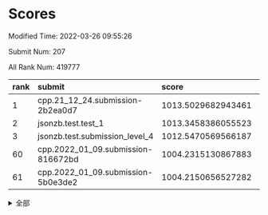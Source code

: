# Scores

Modified Time: 2022-03-26 09:55:26

Submit Num: 207

All Rank Num: 419777

| rank |               submit               |       score        |       sigma        | pk_num |
| :--- | :--------------------------------- | :----------------- | :----------------- | :----- |
| 1    | cpp.21_12_24.submission-2b2ea0d7   | 1013.5029682943461 | 0.816477839775988  | 8108   |
| 2    | jsonzb.test.test_1                 | 1013.3458386055523 | 0.8621679414085374 | 8115   |
| 3    | jsonzb.test.submission_level_4     | 1012.5470569566187 | 0.8032897227778831 | 8110   |
| 60   | cpp.2022_01_09.submission-816672bd | 1004.2315130867883 | 0.7101234645153226 | 8110   |
| 61   | cpp.2022_01_09.submission-5b0e3de2 | 1004.2150656527282 | 0.7150865301298331 | 8113   |


<details>
<summary>全部</summary>

| rank |                 submit                 |       score        |       sigma        | pk_num |
| :--- | :------------------------------------- | :----------------- | :----------------- | :----- |
| 1    | cpp.21_12_24.submission-2b2ea0d7       | 1013.5029682943461 | 0.816477839775988  | 8108   |
| 2    | jsonzb.test.test_1                     | 1013.3458386055523 | 0.8621679414085374 | 8115   |
| 3    | jsonzb.test.submission_level_4         | 1012.5470569566187 | 0.8032897227778831 | 8110   |
| 4    | gobigger.level_3.submission_level_3_25 | 1011.6302790636958 | 0.7880147692044733 | 8112   |
| 5    | gobigger.level_3.submission_level_3_16 | 1011.297068547059  | 0.7542829257151873 | 8108   |
| 6    | gobigger.level_3.submission_level_3_30 | 1011.2681269384959 | 0.8072221042868848 | 8117   |
| 7    | gobigger.level_3.submission_level_3_11 | 1010.9787653653295 | 0.7788578604398833 | 8117   |
| 8    | gobigger.level_3.submission_level_3_49 | 1010.8982438545278 | 0.7536000169753931 | 8113   |
| 9    | gobigger.level_3.submission_level_3_48 | 1010.87479920876   | 0.7634136944912531 | 8115   |
| 10   | gobigger.level_3.submission_level_3_26 | 1010.6751289630947 | 0.7825806609819628 | 8108   |
| 11   | gobigger.level_3.submission_level_3_29 | 1010.6577984236667 | 0.8231524240754289 | 8115   |
| 12   | gobigger.level_3.submission_level_3_1  | 1010.6473932473068 | 0.7794677684659636 | 8107   |
| 13   | gobigger.level_3.submission_level_3_36 | 1010.5891270214834 | 0.7602359317317394 | 8117   |
| 14   | gobigger.level_3.submission_level_3_12 | 1010.5601730308548 | 0.7854250296146161 | 8106   |
| 15   | gobigger.level_3.submission_level_3_42 | 1010.5542306022514 | 0.7812854333163697 | 8116   |
| 16   | gobigger.level_3.submission_level_3_27 | 1010.523451914677  | 0.7728176556307315 | 8111   |
| 17   | gobigger.level_3.submission_level_3_3  | 1010.5144198014418 | 0.7692364084779149 | 8107   |
| 18   | gobigger.level_3.submission_level_3_13 | 1010.470791914578  | 0.7693078260632942 | 8119   |
| 19   | gobigger.level_3.submission_level_3_20 | 1010.4641319367445 | 0.7377188593907444 | 8107   |
| 20   | gobigger.level_3.submission_level_3_18 | 1010.4055301326417 | 0.7607893760816249 | 8114   |
| 21   | gobigger.level_3.submission_level_3_7  | 1010.3326960738882 | 0.7720464674103458 | 8113   |
| 22   | gobigger.level_3.submission_level_3_41 | 1010.2770538615068 | 0.7646807024073422 | 8112   |
| 23   | gobigger.level_3.submission_level_3_45 | 1010.12375382238   | 0.7389608665001967 | 8112   |
| 24   | gobigger.level_3.submission_level_3_2  | 1010.032269619974  | 0.7508094713249562 | 8110   |
| 25   | gobigger.level_3.submission_level_3_4  | 1010.0035769388534 | 0.7531435164776473 | 8109   |
| 26   | gobigger.level_3.submission_level_3_9  | 1009.942260819129  | 0.749488201235727  | 8114   |
| 27   | gobigger.level_3.submission_level_3_23 | 1009.9336154836426 | 0.75037818803537   | 8116   |
| 28   | gobigger.level_3.submission_level_3_19 | 1009.9272455914037 | 0.7666937231338833 | 8109   |
| 29   | gobigger.level_3.submission_level_3_22 | 1009.9145164530564 | 0.7512455608810586 | 8112   |
| 30   | gobigger.level_3.submission_level_3_14 | 1009.8935895767424 | 0.7848943910864845 | 8106   |
| 31   | gobigger.level_3.submission_level_3_8  | 1009.8306988109385 | 0.7474518248025536 | 8116   |
| 32   | gobigger.level_3.submission_level_3_38 | 1009.8108746802216 | 0.7609650711407996 | 8116   |
| 33   | gobigger.level_3.submission_level_3_40 | 1009.8062853197462 | 0.7556143859979452 | 8109   |
| 34   | gobigger.level_3.submission_level_3_0  | 1009.796048338434  | 0.765827324712147  | 8112   |
| 35   | gobigger.level_3.submission_level_3_44 | 1009.7542056268162 | 0.7871379045967682 | 8113   |
| 36   | gobigger.level_3.submission_level_3_10 | 1009.7128676840459 | 0.7573113075384128 | 8108   |
| 37   | gobigger.level_3.submission_level_3_32 | 1009.7100417318684 | 0.7563904373980828 | 8108   |
| 38   | gobigger.level_3.submission_level_3_17 | 1009.6482233629848 | 0.7514201237257687 | 8114   |
| 39   | gobigger.level_3.submission_level_3_24 | 1009.5839840445566 | 0.7704044424271198 | 8113   |
| 40   | gobigger.level_3.submission_level_3_5  | 1009.5803368594908 | 0.7520313223629127 | 8116   |
| 41   | gobigger.level_3.submission_level_3_15 | 1009.5574134829981 | 0.7659855235687679 | 8113   |
| 42   | gobigger.level_3.submission_level_3_47 | 1009.4465748687435 | 0.7412893946778458 | 8110   |
| 43   | gobigger.level_3.submission_level_3_39 | 1009.4205667028095 | 0.7486254423590393 | 8113   |
| 44   | gobigger.level_3.submission_level_3_28 | 1009.3764883673831 | 0.7453273638145825 | 8118   |
| 45   | gobigger.level_3.submission_level_3_46 | 1009.3698507148248 | 0.7456297718787553 | 8108   |
| 46   | gobigger.level_3.submission_level_3_33 | 1009.3425196515705 | 0.7417830890341821 | 8114   |
| 47   | gobigger.level_3.submission_level_3_43 | 1009.295233364879  | 0.7639240226879574 | 8113   |
| 48   | gobigger.level_3.submission_level_3_35 | 1009.218308359355  | 0.7432247699267724 | 8114   |
| 49   | gobigger.level_3.submission_level_3_31 | 1009.1138290603498 | 0.7391806355876164 | 8113   |
| 50   | gobigger.level_3.submission_level_3_34 | 1008.9339163551392 | 0.7463949788227888 | 8114   |
| 51   | gobigger.level_3.submission_level_3_6  | 1008.9332975171434 | 0.7470438651353387 | 8110   |
| 52   | gobigger.level_3.submission_level_3_37 | 1008.7072575565494 | 0.7390515593635378 | 8114   |
| 53   | gobigger.level_3.submission_level_3_21 | 1008.5138419948511 | 0.7358957131847821 | 8110   |
| 54   | gobigger.level_1.submission_level_1_7  | 1005.1094698197649 | 0.7325116618485018 | 8114   |
| 55   | gobigger.level_1.submission_level_1_26 | 1004.8482385337613 | 0.7289245302653173 | 8105   |
| 56   | gobigger.level_1.submission_level_1_16 | 1004.5923118339153 | 0.7062169429883411 | 8110   |
| 57   | gobigger.level_1.submission_level_1_19 | 1004.44332790892   | 0.724609601534285  | 8112   |
| 58   | gobigger.level_1.submission_level_1_33 | 1004.3377715159859 | 0.7195757581047012 | 8110   |
| 59   | gobigger.level_1.submission_level_1_14 | 1004.2448161725824 | 0.7248845983941398 | 8113   |
| 60   | cpp.2022_01_09.submission-816672bd     | 1004.2315130867883 | 0.7101234645153226 | 8110   |
| 61   | cpp.2022_01_09.submission-5b0e3de2     | 1004.2150656527282 | 0.7150865301298331 | 8113   |
| 62   | gobigger.level_1.submission_level_1_18 | 1004.1330522684349 | 0.7188128763224652 | 8111   |
| 63   | gobigger.level_1.submission_level_1_46 | 1004.0973314699716 | 0.7117517676902766 | 8108   |
| 64   | gobigger.level_1.submission_level_1_1  | 1004.087752300256  | 0.7198434890768504 | 8106   |
| 65   | gobigger.level_1.submission_level_1_34 | 1004.0849921553142 | 0.7120223057564583 | 8110   |
| 66   | gobigger.level_1.submission_level_1_39 | 1003.9930038755164 | 0.7150048847787094 | 8112   |
| 67   | gobigger.level_1.submission_level_1_30 | 1003.9758076430066 | 0.7286054465197308 | 8108   |
| 68   | gobigger.level_1.submission_level_1_15 | 1003.9444278800768 | 0.7306052624135341 | 8110   |
| 69   | gobigger.level_1.submission_level_1_2  | 1003.93378351314   | 0.7161175363328087 | 8118   |
| 70   | gobigger.level_1.submission_level_1_5  | 1003.8448047342904 | 0.7331642789798268 | 8109   |
| 71   | gobigger.level_1.submission_level_1_13 | 1003.7969496433564 | 0.7161629777824082 | 8117   |
| 72   | gobigger.level_1.submission_level_1_37 | 1003.7954065142337 | 0.7115393548251709 | 8115   |
| 73   | gobigger.level_1.submission_level_1_29 | 1003.7887091493099 | 0.7321564910732185 | 8106   |
| 74   | gobigger.level_1.submission_level_1_48 | 1003.7554900104972 | 0.7191212679280603 | 8112   |
| 75   | gobigger.level_1.submission_level_1_47 | 1003.6112296207838 | 0.7049491331375602 | 8109   |
| 76   | gobigger.level_1.submission_level_1_27 | 1003.5213690629009 | 0.7163028656750239 | 8112   |
| 77   | gobigger.level_1.submission_level_1_41 | 1003.4642854622851 | 0.7030107982301517 | 8112   |
| 78   | gobigger.level_1.submission_level_1_31 | 1003.3695389741141 | 0.7211203237772253 | 8109   |
| 79   | gobigger.level_1.submission_level_1_22 | 1003.215089052604  | 0.7246597180786695 | 8106   |
| 80   | gobigger.level_1.submission_level_1_8  | 1003.1801540195863 | 0.7245238780133714 | 8115   |
| 81   | gobigger.level_1.submission_level_1_3  | 1003.1636669489568 | 0.7108329600243949 | 8109   |
| 82   | gobigger.level_1.submission_level_1_17 | 1003.1313965001924 | 0.7127843695922136 | 8108   |
| 83   | gobigger.level_1.submission_level_1_28 | 1003.0982335458417 | 0.7096337917858193 | 8114   |
| 84   | gobigger.level_1.submission_level_1_6  | 1003.049911834355  | 0.7165021118358874 | 8113   |
| 85   | gobigger.level_1.submission_level_1_44 | 1003.0215328513444 | 0.7164305894778257 | 8105   |
| 86   | gobigger.level_1.submission_level_1_35 | 1003.014308552544  | 0.724123723184754  | 8114   |
| 87   | gobigger.level_1.submission_level_1_21 | 1003.0003668232737 | 0.7186740554332536 | 8114   |
| 88   | gobigger.level_1.submission_level_1_20 | 1002.9973227654184 | 0.7083844764755791 | 8116   |
| 89   | gobigger.level_1.submission_level_1_4  | 1002.9850989606763 | 0.7118994477958132 | 8113   |
| 90   | gobigger.level_1.submission_level_1_9  | 1002.9288328802677 | 0.7145758090631285 | 8111   |
| 91   | gobigger.level_1.submission_level_1_49 | 1002.7966674250815 | 0.7131585580158692 | 8113   |
| 92   | gobigger.level_1.submission_level_1_25 | 1002.7789545546955 | 0.7095835642181076 | 8109   |
| 93   | gobigger.level_1.submission_level_1_42 | 1002.683791850449  | 0.713268144811925  | 8109   |
| 94   | gobigger.level_1.submission_level_1_11 | 1002.6387804518467 | 0.7206279603393534 | 8112   |
| 95   | gobigger.level_1.submission_level_1_24 | 1002.5945641674447 | 0.709732887338627  | 8118   |
| 96   | gobigger.level_1.submission_level_1_38 | 1002.5635947045713 | 0.7125479901506836 | 8109   |
| 97   | gobigger.level_1.submission_level_1_12 | 1002.5399586159795 | 0.7139002626011649 | 8113   |
| 98   | gobigger.level_1.submission_level_1_23 | 1002.5040414750107 | 0.7072949011589439 | 8118   |
| 99   | gobigger.level_1.submission_level_1_10 | 1002.3985092815914 | 0.709522803273687  | 8108   |
| 100  | gobigger.level_1.submission_level_1_43 | 1002.3925846490655 | 0.7047380365816536 | 8114   |
| 101  | gobigger.level_1.submission_level_1_45 | 1001.7330801460636 | 0.7177945272855056 | 8115   |
| 102  | gobigger.level_1.submission_level_1_36 | 1001.7103770486835 | 0.7128005617002319 | 8112   |
| 103  | gobigger.level_1.submission_level_1_0  | 1001.6958226367541 | 0.7109349039154138 | 8112   |
| 104  | gobigger.level_1.submission_level_1_32 | 1001.6550971790693 | 0.7169275483671507 | 8112   |
| 105  | gobigger.level_1.submission_level_1_40 | 1001.5021901666855 | 0.7021113951271636 | 8111   |
| 106  | gobigger.random.submission_random_24   | 997.4385643290337  | 0.7044381747713652 | 8114   |
| 107  | gobigger.random.submission_random_27   | 997.104898699557   | 0.7042241509276655 | 8113   |
| 108  | gobigger.random.submission_random_36   | 996.9590921295796  | 0.7127001661751565 | 8115   |
| 109  | gobigger.random.submission_random_20   | 996.8386446742227  | 0.713844508213147  | 8113   |
| 110  | gobigger.random.submission_random_38   | 996.8370918508164  | 0.7073466090344853 | 8114   |
| 111  | gobigger.random.submission_random_22   | 996.7017491223464  | 0.7055267449131762 | 8107   |
| 112  | gobigger.random.submission_random_7    | 996.6829138247587  | 0.7046128828464373 | 8111   |
| 113  | gobigger.random.submission_random_47   | 996.6768787695476  | 0.7292279920567778 | 8116   |
| 114  | gobigger.random.submission_random_21   | 996.6663181061678  | 0.7122262170225393 | 8111   |
| 115  | gobigger.random.submission_random_1    | 996.6623102336671  | 0.6995469234316956 | 8112   |
| 116  | gobigger.random.submission_random_10   | 996.6243701265493  | 0.7037404318091768 | 8108   |
| 117  | gobigger.random.submission_random_32   | 996.5532026518131  | 0.7073838095137452 | 8112   |
| 118  | gobigger.random.submission_random_2    | 996.5471615469429  | 0.7093416100949015 | 8107   |
| 119  | gobigger.random.submission_random_44   | 996.5007779929289  | 0.7137957313392856 | 8114   |
| 120  | gobigger.random.submission_random_17   | 996.2975999136436  | 0.6970432611692663 | 8111   |
| 121  | gobigger.random.submission_random_5    | 996.2929617550758  | 0.7104602256250598 | 8110   |
| 122  | gobigger.random.submission_random_35   | 996.1900454526553  | 0.7040583310225589 | 8108   |
| 123  | gobigger.random.submission_random_3    | 996.1548013748152  | 0.7119078150546195 | 8108   |
| 124  | gobigger.random.submission_random_33   | 996.1092982293977  | 0.7099125744509798 | 8110   |
| 125  | gobigger.random.submission_random_23   | 996.0996644090056  | 0.713389177974398  | 8117   |
| 126  | gobigger.random.submission_random_18   | 995.997069027016   | 0.7097589797408846 | 8108   |
| 127  | gobigger.random.submission_random_25   | 995.9843413721214  | 0.6966593454606724 | 8111   |
| 128  | gobigger.random.submission_random_26   | 995.9399079265587  | 0.707326629702978  | 8112   |
| 129  | gobigger.random.submission_random_30   | 995.9393529395975  | 0.7161114197956848 | 8110   |
| 130  | gobigger.random.submission_random_4    | 995.9009183813216  | 0.6938773237439599 | 8107   |
| 131  | gobigger.random.submission_random_15   | 995.8473443317662  | 0.7139527120127123 | 8114   |
| 132  | gobigger.random.submission_random_48   | 995.8421879247003  | 0.7132997623607282 | 8116   |
| 133  | gobigger.random.submission_random_31   | 995.8411682938275  | 0.7191188686839778 | 8109   |
| 134  | gobigger.random.submission_random_9    | 995.7896732469203  | 0.7089601809664761 | 8106   |
| 135  | gobigger.random.submission_random_41   | 995.7541102199973  | 0.7119109030060993 | 8111   |
| 136  | gobigger.random.submission_random_16   | 995.748581469933   | 0.7091454282796018 | 8114   |
| 137  | gobigger.random.submission_random_6    | 995.6817990828132  | 0.7131362146703741 | 8110   |
| 138  | gobigger.random.submission_random_8    | 995.5929864018846  | 0.7251835258627289 | 8104   |
| 139  | gobigger.random.submission_random_42   | 995.5878313429179  | 0.7119424286976649 | 8107   |
| 140  | gobigger.random.submission_random_13   | 995.4874709490387  | 0.7169737198005596 | 8115   |
| 141  | gobigger.random.submission_random_46   | 995.4278868848938  | 0.7173558028178915 | 8110   |
| 142  | gobigger.random.submission_random_43   | 995.4264099290624  | 0.7032703537996233 | 8110   |
| 143  | gobigger.random.submission_random_37   | 995.4069097044431  | 0.7151000164793723 | 8110   |
| 144  | gobigger.random.submission_random_49   | 995.3461298333506  | 0.7121978626243772 | 8108   |
| 145  | gobigger.random.submission_random_11   | 995.3078129053233  | 0.7184416397763748 | 8114   |
| 146  | gobigger.random.submission_random_14   | 995.2806944261346  | 0.7150892433135285 | 8113   |
| 147  | gobigger.random.submission_random_0    | 995.277527398205   | 0.710956742886981  | 8115   |
| 148  | gobigger.random.submission_random_45   | 995.2370227670277  | 0.7146522917122075 | 8114   |
| 149  | gobigger.random.submission_random_28   | 995.2260686650236  | 0.7069997245598562 | 8116   |
| 150  | gobigger.random.submission_random_19   | 995.1578828910203  | 0.7045252138592645 | 8115   |
| 151  | gobigger.random.submission_random_40   | 994.9738216774721  | 0.7283145243047081 | 8112   |
| 152  | gobigger.random.submission_random_12   | 994.9204915619476  | 0.7269097912886693 | 8109   |
| 153  | gobigger.random.submission_random_34   | 994.8158922059464  | 0.7191375075873779 | 8110   |
| 154  | gobigger.random.submission_random_29   | 994.7797491224311  | 0.7152045687136291 | 8112   |
| 155  | gobigger.random.submission_random_39   | 994.4641537701042  | 0.7268403685503126 | 8111   |
| 156  | gobigger.level_2.submission_level_2_36 | 994.4011088595448  | 0.7293802117116928 | 8110   |
| 157  | gobigger.level_2.submission_level_2_21 | 993.988992708635   | 0.7434128571503061 | 8107   |
| 158  | gobigger.level_2.submission_level_2_15 | 993.8990440763262  | 0.7392436119767523 | 8109   |
| 159  | gobigger.level_2.submission_level_2_43 | 993.6805189491131  | 0.7452820295584585 | 8113   |
| 160  | gobigger.level_2.submission_level_2_40 | 993.5989580372083  | 0.7279098411237211 | 8110   |
| 161  | gobigger.level_2.submission_level_2_20 | 993.5176359897424  | 0.7454639413114572 | 8110   |
| 162  | gobigger.level_2.submission_level_2_10 | 993.2884717608857  | 0.7416806319031923 | 8108   |
| 163  | gobigger.level_2.submission_level_2_37 | 993.2661439177572  | 0.7291193536789187 | 8111   |
| 164  | gobigger.level_2.submission_level_2_46 | 993.215135991034   | 0.732016221070489  | 8109   |
| 165  | gobigger.level_2.submission_level_2_38 | 993.1529642196948  | 0.7209533563092508 | 8113   |
| 166  | gobigger.level_2.submission_level_2_17 | 993.0564978988955  | 0.7444003559592858 | 8113   |
| 167  | gobigger.level_2.submission_level_2_12 | 992.8794423864725  | 0.7458465841614437 | 8113   |
| 168  | gobigger.level_2.submission_level_2_23 | 992.7453728963845  | 0.7536497762587365 | 8111   |
| 169  | gobigger.level_2.submission_level_2_13 | 992.6449730840985  | 0.7471281551570769 | 8113   |
| 170  | gobigger.level_2.submission_level_2_22 | 992.6434963649574  | 0.7292649143202182 | 8114   |
| 171  | gobigger.level_2.submission_level_2_6  | 992.599150413512   | 0.7363675194847292 | 8110   |
| 172  | gobigger.level_2.submission_level_2_45 | 992.5745400302065  | 0.7262053549131394 | 8107   |
| 173  | gobigger.level_2.submission_level_2_5  | 992.4926790919519  | 0.7433879707795213 | 8110   |
| 174  | gobigger.level_2.submission_level_2_47 | 992.441922543509   | 0.7378217912673508 | 8117   |
| 175  | gobigger.level_2.submission_level_2_18 | 992.4367415885895  | 0.742875041558598  | 8114   |
| 176  | gobigger.level_2.submission_level_2_7  | 992.4260597001228  | 0.7633974379316545 | 8113   |
| 177  | gobigger.level_2.submission_level_2_2  | 992.3203304617905  | 0.7497546524756713 | 8112   |
| 178  | gobigger.level_2.submission_level_2_28 | 992.3035658294557  | 0.7458524947339047 | 8114   |
| 179  | gobigger.level_2.submission_level_2_0  | 992.268749537859   | 0.7460092330680101 | 8112   |
| 180  | gobigger.level_2.submission_level_2_27 | 992.2057975802836  | 0.7350975641410791 | 8115   |
| 181  | gobigger.level_2.submission_level_2_24 | 991.9637533093918  | 0.7562042910297726 | 8113   |
| 182  | gobigger.level_2.submission_level_2_14 | 991.9505941544552  | 0.7437078388896102 | 8113   |
| 183  | gobigger.level_2.submission_level_2_31 | 991.9482150314095  | 0.76120003206004   | 8114   |
| 184  | gobigger.level_2.submission_level_2_9  | 991.9237515483695  | 0.7349842993424142 | 8115   |
| 185  | gobigger.level_2.submission_level_2_26 | 991.9206804808597  | 0.7559865815831879 | 8113   |
| 186  | gobigger.level_2.submission_level_2_19 | 991.9161841865705  | 0.7569186255210631 | 8109   |
| 187  | gobigger.level_2.submission_level_2_34 | 991.882856768795   | 0.7447596682596259 | 8106   |
| 188  | gobigger.level_2.submission_level_2_4  | 991.8800630205739  | 0.7473698627567964 | 8102   |
| 189  | gobigger.level_2.submission_level_2_42 | 991.8687283759508  | 0.7337222015086283 | 8113   |
| 190  | gobigger.level_2.submission_level_2_29 | 991.8674595347579  | 0.7528870335180131 | 8115   |
| 191  | gobigger.level_2.submission_level_2_8  | 991.8195001628951  | 0.7490078293329033 | 8114   |
| 192  | gobigger.level_2.submission_level_2_48 | 991.8045223633072  | 0.7533132566562684 | 8112   |
| 193  | gobigger.level_2.submission_level_2_11 | 991.6227526912132  | 0.7411833713006952 | 8112   |
| 194  | gobigger.level_2.submission_level_2_30 | 991.5688651188634  | 0.7396063008746344 | 8112   |
| 195  | gobigger.level_2.submission_level_2_39 | 991.5586330796456  | 0.7520688572159739 | 8116   |
| 196  | gobigger.level_2.submission_level_2_1  | 991.5570953046117  | 0.7518282299080825 | 8111   |
| 197  | gobigger.level_2.submission_level_2_32 | 991.4704411343146  | 0.7520299840971477 | 8113   |
| 198  | gobigger.level_2.submission_level_2_44 | 991.4501709309486  | 0.7559246153924906 | 8113   |
| 199  | gobigger.level_2.submission_level_2_41 | 991.2900073714102  | 0.7461685289015721 | 8110   |
| 200  | gobigger.level_2.submission_level_2_49 | 991.2679087904586  | 0.7474578730928217 | 8113   |
| 201  | gobigger.level_2.submission_level_2_25 | 991.2517726781452  | 0.7570229850703302 | 8113   |
| 202  | gobigger.level_2.submission_level_2_35 | 991.2051806489922  | 0.7563692259829538 | 8113   |
| 203  | gobigger.level_2.submission_level_2_3  | 991.0371310262262  | 0.7651282042537662 | 8114   |
| 204  | gobigger.level_2.submission_level_2_16 | 990.806316672608   | 0.7508188401147926 | 8112   |
| 205  | gobigger.level_2.submission_level_2_33 | 990.188915069581   | 0.7482033037411083 | 8116   |
| 206  | gobigger.none.submission_none_0        | 977.632602769375   | 1.2891119597794585 | 8110   |
| 207  | gobigger.none.submission_none_1        | 974.8234048469179  | 1.5541740106894444 | 8104   |

</details>